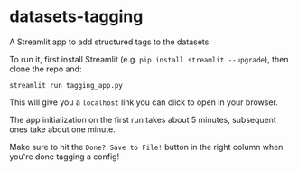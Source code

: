 # datasets-tagging
A Streamlit app to add structured tags to the datasets


To run it, first install Streamlit (e.g. `pip install streamlit --upgrade`), then clone the repo and:

```
streamlit run tagging_app.py
```

This will give you a `localhost` link you can click to open in your browser.

The app initialization on the first run takes about 5 minutes, subsequent ones take about one minute.

Make sure to hit the `Done? Save to File!` button in the right column when you're done tagging a config!
